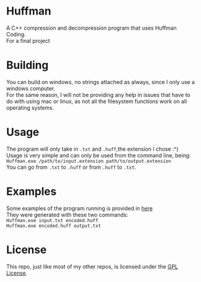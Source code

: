 # Huffman
A C++ compression and decompression program that uses Huffman Coding. <br>
For a final project <br>

# Building
You can build on windows, no strings attached as always, since I only use a windows computer. <br>
For the same reason, I will not be providing any help in issues that have to do with using mac or linux, as not all the filesystem functions work on all operating systems. <br>

# Usage
The program will only take in `.txt` and `.huff`,the extension I chose :^) <br>
Usage is very simple and can only be used from the command line, being: `Huffman.exe /path/to/input.extension path/to/output.extension` <br>
You can go from `.txt` to `.huff` or from `.huff` to `.txt`.

# Examples
Some examples of the program running is provided in [here](Tests/) <br>
They were generated with these two commands: <br>
`Huffman.exe input.txt encoded.huff` <br>
`Huffman.exe encoded.huff output.txt` <br>

# License
This repo, just like most of my other repos, is licensed under the [GPL License](LICENSE).